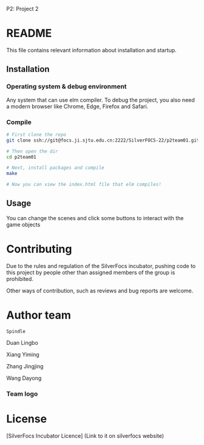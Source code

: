 P2: Project 2

# README

This file contains relevant information about installation and startup.

## Installation

### Operating system & debug environment

Any system that can use elm compiler. To debug the project, you also need a modern browser like Chrome, Edge, Firefox and Safari.

### Compile

```bash
# First clone the repo
git clone ssh://git@focs.ji.sjtu.edu.cn:2222/SilverFOCS-22/p2team01.git

# Then open the dir
cd p2team01

# Next, install packages and compile
make

# Now you can view the index.html file that elm compiles!
```

## Usage

You can change the scenes and click some buttons to interact with the game objects

# Contributing

Due to the rules and regulation of the SilverFocs incubator, pushing code to this project by people other than assigned members of the group is prohibited. 

Other ways of contribution, such as reviews and bug reports are welcome.

# Author team

    Spindle

Duan Lingbo

Xiang Yiming

Zhang Jingjing

Wang Dayong

### Team logo



# License

[SilverFocs Incubator Licence] (Link to it on silverfocs website) 